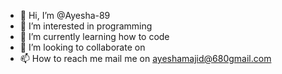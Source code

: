 - 👋 Hi, I’m @Ayesha-89
- 👀 I’m interested in programming
- 🌱 I’m currently learning how to code
- 💞️ I’m looking to collaborate on 
- 📫 How to reach me mail me on ayeshamajid@680gmail.com

<!---
Ayesha-89/Ayesha-89 is a ✨ special ✨ repository because its `README.md` (this file) appears on your GitHub profile.
You can click the Preview link to take a look at your changes.
--->
